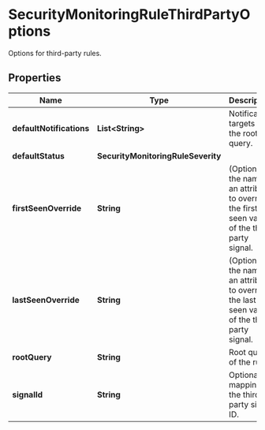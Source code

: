 # SecurityMonitoringRuleThirdPartyOptions

Options for third-party rules.

## Properties

| Name                     | Type                               | Description                                                                                      | Notes      |
| ------------------------ | ---------------------------------- | ------------------------------------------------------------------------------------------------ | ---------- |
| **defaultNotifications** | **List&lt;String&gt;**             | Notification targets for the root query.                                                         | [optional] |
| **defaultStatus**        | **SecurityMonitoringRuleSeverity** |                                                                                                  | [optional] |
| **firstSeenOverride**    | **String**                         | (Optional): the name of an attribute to override the first seen value of the third party signal. | [optional] |
| **lastSeenOverride**     | **String**                         | (Optional): the name of an attribute to override the last seen value of the third party signal.  | [optional] |
| **rootQuery**            | **String**                         | Root query of the rule.                                                                          | [optional] |
| **signalId**             | **String**                         | Optional mapping of the third-party signal ID.                                                   | [optional] |
